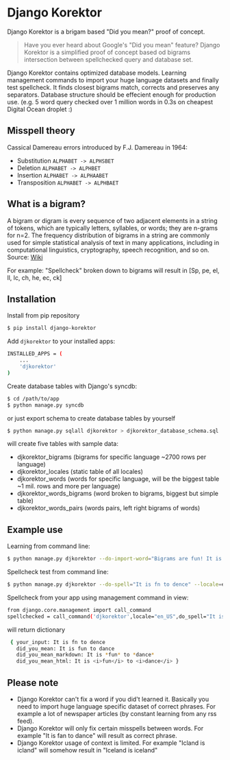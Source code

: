Django Korektor
===============

Django Korektor is a brigam based "Did you mean?" proof of concept.

> Have you ever heard about Google's "Did you mean" feature? Django Korektor is a simplified proof of concept based od bigrams intersection between spellchecked query and database set.

Django Korektor contains optimized database models. Learning management commands to import your huge language datasets and finally test spellcheck. It finds closest bigrams match, corrects and preserves any separators. Database structure should be effecient enough for production use. (e.g. 5 word query checked over 1 million words in 0.3s on cheapest Digital Ocean droplet :)  

Misspell theory
---
Cassical Damereau errors introduced by F.J. Damereau in 1964:
- Substitution 
	``ALPHABET -> ALPHSBET``
- Deletion 
	``ALPHABET -> ALPHBET``
- Insertion 
	``ALPHABET -> ALPHAABET``
- Transposition 
	``ALPHABET -> ALPHBAET``

What is a bigram?
---
A bigram or digram is every sequence of two adjacent elements in a string of tokens, which are typically letters, syllables, or words; they are n-grams for n=2. The frequency distribution of bigrams in a string are commonly used for simple statistical analysis of text in many applications, including in computational linguistics, cryptography, speech recognition, and so on. Source: [Wiki](http://en.wikipedia.org/wiki/Bigram)

For example: "Spellcheck" broken down to bigrams will result in [Sp, pe, el, ll, lc, ch, he, ec, ck]

Installation
---
Install from pip repository
```sh
$ pip install django-korektor
```
Add ``djkorektor`` to your installed apps:
```sh
INSTALLED_APPS = (
    ...
    'djkorektor'
)
```
Create database tables with Django's syncdb:
```sh
$ cd /path/to/app
$ python manage.py syncdb
```
or just export schema to create database tables by yourself
```sh
$ python manage.py sqlall djkorektor > djkorektor_database_schema.sql
```
will create five tables with sample data:
- djkorektor_bigrams (bigrams for specific language ~2700 rows per language)
- djkorektor_locales (static table of all locales)
- djkorektor_words (words for specific language, will be the biggest table ~1 mil. rows and more per language)
- djkorektor_words_bigrams (word broken to bigrams, biggest but simple table)
- djkorektor_words_pairs (words pairs, left right bigrams of words)


Example use
---
Learning from command line:

```sh 
$ python manage.py djkorektor --do-import-word="Bigrams are fun! It is raining, let's dance together. It will be my pleasure." --locale=en_US
```

Spellcheck test from command line:

```sh 
$ python manage.py djkorektor --do-spell="It is fn to dence" --locale=en_US
```
Spellcheck from your app using management command in view:
```sh
from django.core.management import call_command
spellchecked = call_command('djkorektor',locale="en_US",do_spell="It is fn to dence")
```
will return dictionary
```sh
 { your_input: It is fn to dence
   did_you_mean: It is fun to dance
   did_you_mean_markdown: It is *fun* to *dance*
   did_you_mean_html: It is <i>fun</i> to <i>dance</i> }
```

Please note
---
- Django Korektor can't fix a word if you did't learned it. Basically you need to import huge language specific dataset of correct phrases. For example a lot of newspaper articles (by constant learning from any rss feed). 
- Django Korektor will only fix certain misspells between words. For example "It is fan to dance" will result as correct phrase.
- Django Korektor usage of context is limited. For example "Icland is icland" will somehow result in "Iceland is iceland"